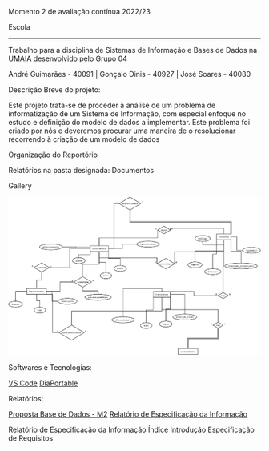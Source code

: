 Momento 2 de avaliação contínua 2022/23

Escola

<hr>
Trabalho para a disciplina de Sistemas de Informação e Bases de Dados na UMAIA desenvolvido pelo Grupo 04

André Guimarães - 40091 | Gonçalo Dinis - 40927 | José Soares - 40080

Descrição Breve do projeto:

Este projeto trata-se de proceder à análise de um problema de informatização de um Sistema de Informação, com especial enfoque no estudo e definição do
modelo de dados a implementar.
Este problema foi criado por nós e deveremos procurar uma maneira de o resolucionar recorrendo à criação de um modelo de dados

Organização do Reportório

Relatórios na pasta designada: Documentos

Gallery

<img title="Diagrama" alt="Diagrama" src="/Momento 2 - G04/Gallery/Diagram1.png">

Softwares e Tecnologias:

[VS Code](https://code.visualstudio.com/)
[DiaPortable](https://portableapps.com/apps/office/dia_portable)

Relatórios:

[Proposta Base de Dados - M2](PropostaBaseDados.pdf)
[Relatório de Especificação da Informação](PropostaBaseDados.pdf)


Relatório de Especificação da Informação
Índice
Introdução
Especificação de Requisitos